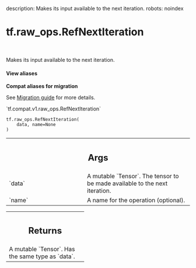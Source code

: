 description: Makes its input available to the next iteration.
robots: noindex

# tf.raw_ops.RefNextIteration

<!-- Insert buttons and diff -->

<table class="tfo-notebook-buttons tfo-api nocontent" align="left">

</table>



Makes its input available to the next iteration.


<section class="expandable">
  <h4 class="showalways">View aliases</h4>
  <p>
<b>Compat aliases for migration</b>
<p>See
<a href="https://www.tensorflow.org/guide/migrate">Migration guide</a> for
more details.</p>
<p>`tf.compat.v1.raw_ops.RefNextIteration`</p>
</p>
</section>

<pre class="devsite-click-to-copy prettyprint lang-py tfo-signature-link">
<code>tf.raw_ops.RefNextIteration(
    data, name=None
)
</code></pre>



<!-- Placeholder for "Used in" -->


<!-- Tabular view -->
 <table class="responsive fixed orange">
<colgroup><col width="214px"><col></colgroup>
<tr><th colspan="2"><h2 class="add-link">Args</h2></th></tr>

<tr>
<td>
`data`<a id="data"></a>
</td>
<td>
A mutable `Tensor`.
The tensor to be made available to the next iteration.
</td>
</tr><tr>
<td>
`name`<a id="name"></a>
</td>
<td>
A name for the operation (optional).
</td>
</tr>
</table>



<!-- Tabular view -->
 <table class="responsive fixed orange">
<colgroup><col width="214px"><col></colgroup>
<tr><th colspan="2"><h2 class="add-link">Returns</h2></th></tr>
<tr class="alt">
<td colspan="2">
A mutable `Tensor`. Has the same type as `data`.
</td>
</tr>

</table>

